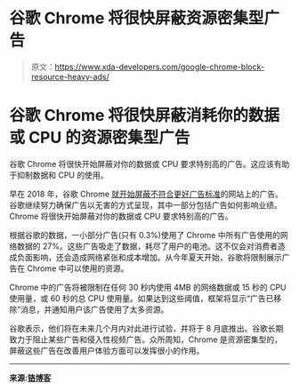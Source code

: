 # 谷歌 Chrome 将很快屏蔽资源密集型广告

> 原文：<https://www.xda-developers.com/google-chrome-block-resource-heavy-ads/>

# 谷歌 Chrome 将很快屏蔽消耗你的数据或 CPU 的资源密集型广告

谷歌 Chrome 将很快开始屏蔽对你的数据或 CPU 要求特别高的广告。这应该有助于抑制数据和 CPU 的使用。

早在 2018 年，谷歌 Chrome [就开始屏蔽不符合](https://www.xda-developers.com/google-chrome-blocking-abusive-ads/)[更好广告标准](https://www.xda-developers.com/chrome-will-start-blocking-ads-in-2018-on-sites-not-compliant-with-the-better-ads-standards/)的网站上的广告。谷歌继续努力确保广告以无害的方式呈现，其中一部分包括广告如何影响业绩。Chrome 将很快开始屏蔽对你的数据或 CPU 要求特别高的广告。

根据谷歌的数据，一小部分广告(只有 0.3%)使用了 Chrome 中所有广告使用的网络数据的 27%。这些广告吸走了数据，耗尽了用户的电池。这不仅会对消费者造成负面影响，还会造成网络紧张和成本增加。从今年夏天开始，谷歌将限制展示广告在 Chrome 中可以使用的资源。

Chrome 中的广告将被限制在任何 30 秒内使用 4MB 的网络数据或 15 秒的 CPU 使用量，或 60 秒的总 CPU 使用量。如果达到这些阈值，框架将显示“广告已移除”消息，并通知用户该广告使用了太多资源。

谷歌表示，他们将在未来几个月内对此进行试验，并将于 8 月底推出。谷歌长期致力于阻止某些广告和侵入性视频广告。众所周知，Chrome 是资源密集型的，屏蔽这些广告在改善用户体验方面可以发挥很小的作用。

* * *

**来源:[铬博客](https://blog.chromium.org/2020/05/resource-heavy-ads-in-chrome.html)**